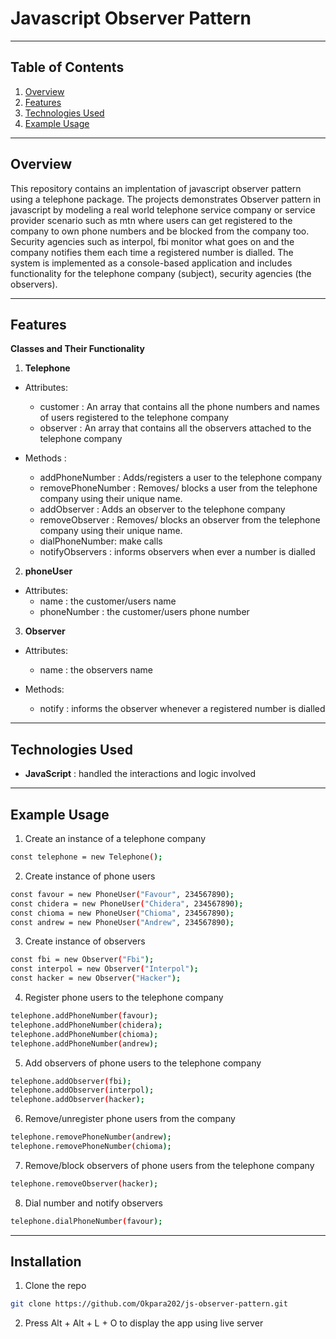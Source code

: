 # **Javascript Observer Pattern**

---

## **Table of Contents**

1. [Overview](#overview)
2. [Features](#features)
3. [Technologies Used](#technologies-used)
4. [Example Usage](#)

---

## **Overview**

This repository contains an implentation of javascript observer pattern using a telephone package. The projects demonstrates Observer pattern in javascript by modeling a real world telephone service company or service provider scenario such as mtn where users can get registered to the company to own phone numbers and be blocked from the company too. Security agencies such as interpol, fbi monitor what goes on and the company notifies them each time a registered number is dialled. The system is implemented as a console-based application and includes functionality for the telephone company (subject), security agencies (the observers).

---

## **Features**

**Classes and Their Functionality**

1. **Telephone**

- Attributes:

  - customer : An array that contains all the phone numbers and names of users registered to the telephone company
  - observer : An array that contains all the observers attached to the telephone company

- Methods :
  - addPhoneNumber : Adds/registers a user to the telephone company
  - removePhoneNumber : Removes/ blocks a user from the telephone company using their unique name.
  - addObserver : Adds an observer to the telephone company
  - removeObserver : Removes/ blocks an observer from the telephone company using their unique name.
  - dialPhoneNumber: make calls
  - notifyObservers : informs observers when ever a number is dialled

2. **phoneUser**

- Attributes:
  - name : the customer/users name
  - phoneNumber : the customer/users phone number

3. **Observer**

- Attributes:

  - name : the observers name

- Methods:
  - notify : informs the observer whenever a registered number is dialled

---

## **Technologies Used**

- **JavaScript** : handled the interactions and logic involved

---

## **Example Usage**

1. Create an instance of a telephone company

```bash
const telephone = new Telephone();
```

2. Create instance of phone users

```bash
const favour = new PhoneUser("Favour", 234567890);
const chidera = new PhoneUser("Chidera", 234567890);
const chioma = new PhoneUser("Chioma", 234567890);
const andrew = new PhoneUser("Andrew", 234567890);
```

3. Create instance of observers

```bash
const fbi = new Observer("Fbi");
const interpol = new Observer("Interpol");
const hacker = new Observer("Hacker");
```

4. Register phone users to the telephone company

```bash
telephone.addPhoneNumber(favour);
telephone.addPhoneNumber(chidera);
telephone.addPhoneNumber(chioma);
telephone.addPhoneNumber(andrew);
```

5. Add observers of phone users to the telephone company

```bash
telephone.addObserver(fbi);
telephone.addObserver(interpol);
telephone.addObserver(hacker);
```

6. Remove/unregister phone users from the company

```bash
telephone.removePhoneNumber(andrew);
telephone.removePhoneNumber(chioma);
```

7. Remove/block observers of phone users from the telephone company

```bash
telephone.removeObserver(hacker);
```

8. Dial number and notify observers

```bash
telephone.dialPhoneNumber(favour);
```

---

## **Installation**

1. Clone the repo

```bash
git clone https://github.com/Okpara202/js-observer-pattern.git
```

2. Press Alt + Alt + L + O to display the app using live server
